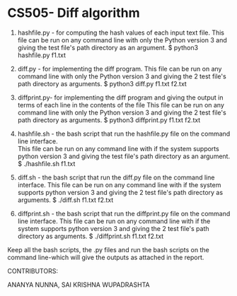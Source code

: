 # CS505- Diff algorithm

1. hashfile.py - for computing the hash values of each input text file.
This file can be run on any command line with only the Python version 3 and giving the test file's path directory as an argument.
$ python3 hashfile.py f1.txt

2. diff.py - for implementing the diff program.
This file can be run on any command line with only the Python version 3 and giving the 2 test file's path directory as arguments.
$ python3 diff.py f1.txt f2.txt

3. diffprint.py- for implementing the diff program and giving the output in terms of each line in the contents of the file 
This file can be run on any command line with only the Python version 3 and giving the 2 test file's path directory as arguments.
$ python3 diffprint.py f1.txt f2.txt

4. hashfile.sh - the bash script that run the hashfile.py file on the command line interface.  
This file can be run on any command line with if the system supports python version 3 and giving the test file's path directory as an argument.
$ ./hashfile.sh f1.txt

5. diff.sh - the bash script that run the diff.py file on the command line interface.
This file can be run on any command line with if the system supports python version 3 and giving the 2 test file's path directory as arguments.
$ ./diff.sh f1.txt f2.txt

6. diffprint.sh - the bash script that run the diffprint.py file on the command line interface.
This file can be run on any command line with if the system supports python version 3 and giving the 2 test file's path directory as arguments.
$ ./diffprint.sh f1.txt f2.txt

Keep all the bash scripts, the .py files and run the bash scripts on the 
command line-which will give the outputs as attached in the report.

CONTRIBUTORS:

ANANYA NUNNA,
SAI KRISHNA WUPADRASHTA
